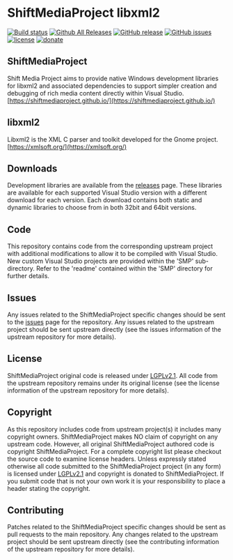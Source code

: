 ShiftMediaProject libxml2
=============
[![Build status](https://ci.appveyor.com/api/projects/status/75k2cql6nb74bvg6?svg=true)](https://ci.appveyor.com/project/Sibras/libxml2)
[![Github All Releases](https://img.shields.io/github/downloads/ShiftMediaProject/libxml2/total.svg)](https://github.com/ShiftMediaProject/libxml2/releases)
[![GitHub release](https://img.shields.io/github/release/ShiftMediaProject/libxml2.svg)](https://github.com/ShiftMediaProject/libxml2/releases/latest)
[![GitHub issues](https://img.shields.io/github/issues/ShiftMediaProject/libxml2.svg)](https://github.com/ShiftMediaProject/libxml2/issues)
[![license](https://img.shields.io/github/license/ShiftMediaProject/libxml2.svg)](https://github.com/ShiftMediaProject/libxml2)
[![donate](https://img.shields.io/badge/donate-link-brightgreen.svg)](https://shiftmediaproject.github.io/8-donate/)
## ShiftMediaProject

Shift Media Project aims to provide native Windows development libraries for libxml2 and associated dependencies to support simpler creation and debugging of rich media content directly within Visual Studio. [https://shiftmediaproject.github.io/](https://shiftmediaproject.github.io/)

## libxml2

Libxml2 is the XML C parser and toolkit developed for the Gnome project. [https://xmlsoft.org/](https://xmlsoft.org/)

## Downloads

Development libraries are available from the [releases](https://github.com/ShiftMediaProject/libxml2/releases) page. These libraries are available for each supported Visual Studio version with a different download for each version. Each download contains both static and dynamic libraries to choose from in both 32bit and 64bit versions.

## Code

This repository contains code from the corresponding upstream project with additional modifications to allow it to be compiled with Visual Studio. New custom Visual Studio projects are provided within the 'SMP' sub-directory. Refer to the 'readme' contained within the 'SMP' directory for further details.

## Issues

Any issues related to the ShiftMediaProject specific changes should be sent to the [issues](https://github.com/ShiftMediaProject/libxml2/issues) page for the repository. Any issues related to the upstream project should be sent upstream directly (see the issues information of the upstream repository for more details).

## License

ShiftMediaProject original code is released under [LGPLv2.1](https://www.gnu.org/licenses/lgpl-2.1.html). All code from the upstream repository remains under its original license (see the license information of the upstream repository for more details).

## Copyright

As this repository includes code from upstream project(s) it includes many copyright owners. ShiftMediaProject makes NO claim of copyright on any upstream code. However, all original ShiftMediaProject authored code is copyright ShiftMediaProject. For a complete copyright list please checkout the source code to examine license headers. Unless expressly stated otherwise all code submitted to the ShiftMediaProject project (in any form) is licensed under [LGPLv2.1](https://www.gnu.org/licenses/lgpl-2.1.html) and copyright is donated to ShiftMediaProject. If you submit code that is not your own work it is your responsibility to place a header stating the copyright.

## Contributing

Patches related to the ShiftMediaProject specific changes should be sent as pull requests to the main repository. Any changes related to the upstream project should be sent upstream directly (see the contributing information of the upstream repository for more details).